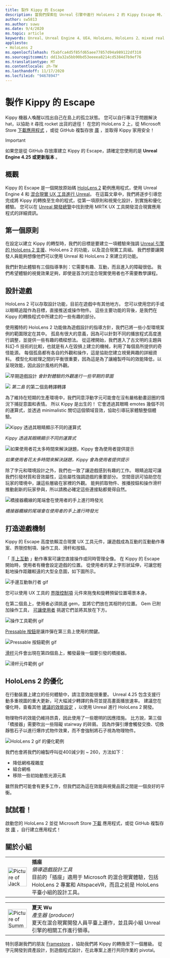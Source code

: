 ```yaml
---
title: 製作 Kippy 的 Escape
description: 當我們探索在 Unreal 引擎中進行 HoloLens 2 的 Kippy Escape 時，請遵循我們的指示。
author: sw5813
ms.author: suwu
ms.date: 9/4/2020
ms.topic: article
keywords: Unreal、Unreal Engine 4、UE4、HoloLens、HoloLens 2、mixed reality、部署至裝置、電腦、檔、混合現實耳機、windows mixed reality 耳機、虛擬實境耳機
appliesto:
- HoloLens 2
ms.openlocfilehash: f5abfca4d5f85fd65aee77857d94a989122df310
ms.sourcegitcommit: dd13a32a5bb90bd53eeeea8214cd5384d7b9ef76
ms.translationtype: MT
ms.contentlocale: zh-TW
ms.lasthandoff: 11/17/2020
ms.locfileid: "94678947"
---
```

# <a name="the-making-of-kippys-escape"></a>製作 Kippy 的 Escape

Kippy 機器人喚醒以找出自己在島上的孤立狀態。 您可以自行專注于問題解決 hat，以協助 it 尋找 rocket 出貨的途徑！ 在您的 HoloLens 2 上，從 Microsoft Store [下載應用程式](https://www.microsoft.com/p/kippys-escape/9nbd7gl86vkd) ，或從 GitHub 複製存放 [庫](https://github.com/microsoft/MixedReality-Unreal-KippysEscape) ，並取得 Kippy 家用安全！  

> [!IMPORTANT]
> 如果您是從 GitHub 存放庫建立 Kippy 的 Escape，請確定您使用的是 **Unreal Engine 4.25 或更新版本** 。

## <a name="overview"></a>概觀

Kippy 的 Escape 是一個開放原始碼 [HoloLens 2](https://docs.microsoft.com/hololens/hololens2-hardware) 範例應用程式，使用 Unreal Engine 4 和 [混合現實 UX 工具進行 Unreal](https://github.com/microsoft/MixedReality-UXTools-Unreal)。 在這篇文章中，我們將逐步引導您完成將 Kippy 的轉換至生命的程式，從第一項原則和視覺化設計，到實施和優化體驗。 您可以在 [Unreal 開發總覽](unreal-development-overview.md)中找到使用 MRTK UX 工具開發混合現實應用程式的詳細資訊。

## <a name="first-principles"></a>第一個原則 

在設定以建立 Kippy 的轉型時，我們的目標是要建立一項體驗來強調 [Unreal 引擎的 HoloLens 2 支援](https://docs.unrealengine.com/Platforms/AR/HoloLens2/index.html)、HoloLens 2 的功能，以及混合現實工具組。 我們想要讓開發人員能夠想像他們可以使用 Unreal 和 HoloLens 2 來建立的功能。  

我們針對此體驗有三個指導準則：它需要有趣、互動，而且進入的障礙很低。 我們希望體驗的視覺效果足夠，即使是首次的混合現實使用者也不需要教學課程。  

## <a name="designing-the-game"></a>設計遊戲 

HoloLens 2 可以存取設計功能，目前在遊戲中有其他地方。 您可以使用您的手或以眼睛追蹤作為目標，直接推送或操作物件。 這些主要功能的背後，是我們在 Kippy 的轉換程式中所建立的一些有趣的部分。  

使用獨特的 HoloLens 2 功能做為遊戲設計的指導方針，我們已將一些小型環境案例的範圍限定在其中。 孤島有很大的意義，因為可以針對不同的播放程式高度進行調整，並提供一些有趣的橋樑想法。 從這裡開始，我們進入了古文明的主題與科幻-fi 技術的比較，也就是有人在毀損上建立的機械，利用了每個島所提供的奇怪能源。 每個孤島都有各自的外觀和操作，這是協助您建立視覺興趣的詳細資料。 模型化和紋理之間的平衡很重要，因為這是為了讓繪製呼叫的效能降低，以呈現效能，因此設計風格的外觀。 

![早期遊戲設計 ](images/kippys-escape/kippys-escape-img-01.png)
 *會針對體驗的外觀進行一些早期的草圖*

![](images/kippys-escape/kippys-escape-img-02.png)
*第二島* 的第二個島轉譯轉譯

為了維持在短期的生產環境中，我們同意浮動字元可能會在沒有嚴格動畫迴圈的情況下捕捉意圖和表情。 所以 Kippy 是出生的！ 它會透過其眼睛 emotes 幾個不同的運算式，並透過 minimalistic 關切這個領域音效，協助引導玩家體驗整個體驗。 

![Kippy 透過其眼睛顯示不同的運算式](images/kippys-escape/kippys-escape-img-03.gif)

*Kippy 透過其眼睛顯示不同的運算式*

![如果使用者花太多時間來解決謎題，Kippy 會為使用者提供提示](images/kippys-escape/kippys-escape-img-04.gif)

*如果使用者花太多時間來解決謎題，Kippy 會為使用者提供提示*

除了字元和環境設計之外，我們也一致了讓遊戲感到有趣的工作。 眼睛追蹤可讓我們引發材質和音效屬性，這些屬性強調遊戲的重要部分。 空間音訊可協助您在玩家的環境中，讓這些層級在家裡的外觀。 能夠抓取物件、推播按鈕和操作滑杆推動創新的玩家參與，所以請務必確定這些連接點都覺得自然。 

![橋接器纜線的尾端會在使用者的手上進行時發光](images/kippys-escape/kippys-escape-img-05.gif)

*橋接器纜線的尾端會在使用者的手上進行時發光*

## <a name="building-the-game-mechanics"></a>打造遊戲機制 

Kippy 的 Escape 高度依賴混合現實 UX 工具元件，讓遊戲成為互動的互動動作專案、界限控制項、操作工具、滑杆和按鈕。   

「 [手上互動](https://microsoft.github.io/MixedReality-UXTools-Unreal/version/public/0.9.x/Docs/HandInteraction.html) 」動作專案可讓您直接操作或同時管理全像。 在 Kippy 的 Escape 開始時，使用者有機會設定遊戲的位置。 從使用者的掌上字形狀延伸，可讓您輕鬆地操作距離較遠的大型全息圖，如下圖所示。  

![手邊互動執行者 gif](images/kippys-escape/kippys-escape-img-06.gif)

您可以使用 UX 工具的 [界限控制項](https://microsoft.github.io/MixedReality-UXTools-Unreal/version/public/0.9.x/Docs/BoundsControl.html) 元件來拖曳和旋轉預留位置場景本身。  

在第二個島上，使用者必須挑選 gem，並將它們放在其相符的位置。 Gem 已附加操作工具， [可讓使用者](https://microsoft.github.io/MixedReality-UXTools-Unreal/version/public/0.9.x/Docs/Manipulator.html) 挑選它們並將其放在下方。 

![操作工具範例 gif](images/kippys-escape/kippys-escape-img-07.gif)

[Pressable 按鈕](https://microsoft.github.io/MixedReality-UXTools-Unreal/version/public/0.9.x/Docs/PressableButton.html)是讓炸彈在第三島上使用的關鍵。  

![Pressable 按鈕範例 gif](images/kippys-escape/kippys-escape-img-08.gif)

[滑杆](https://microsoft.github.io/MixedReality-UXTools-Unreal/version/public/0.9.x/Docs/PinchSlider.html)元件會出現在第四個島上，觸發最後一個要引發的橋接器。  

![滑杆元件範例 gif](images/kippys-escape/kippys-escape-img-09.gif) 

## <a name="optimizing-for-hololens-2"></a>HoloLens 2 的優化 

在行動裝置上建立的任何體驗中，請注意效能很重要。 Unreal 4.25 包含支援行動多重視圖的重大更新，可大幅減少轉譯的負荷並提高畫面播放速率。 建議您在優化時，查看其他 [建議的效能設定](performance-recommendations-for-unreal.md) ，以使用 Unreal 進行 HoloLens 2 開發。  

物理物件的效能仍維持昂貴，因此使用了一些聰明的因應措施。 比方說，第三個「橋接器」需要吹出一些阻礙 stairway 的碎屑。 因為炸彈引爆會觸發交換、切換靜態石子以進行爆炸式物件效果，而不會強制將石子視為物理物件。 

![HoloLens 2 gif 的優化範例](images/kippys-escape/kippys-escape-img-10.gif) 

我們也會將我們的繪製呼叫從400減少到 ~ 260，方法如下： 
* 降低網格複雜度
* 組合網格
* 移除一些初始動態光源元素

雖然我們可能會有更多工作，但我們認為這在效能與視覺品質之間是一個良好的平衡。  

## <a name="try-it-out"></a>試試看！ 

啟動您的 HoloLens 2 並從 Microsoft Store [下載](https://www.microsoft.com/p/kippys-escape/9nbd7gl86vkd) 應用程式，或從 GitHub 複製存放 [庫](https://github.com/microsoft/MixedReality-Unreal-KippysEscape) ，自行建立應用程式！  

## <a name="about-the-team"></a>關於小組

<table style="border-collapse:collapse" padding-left="0px">
<tr>
<td style="border-style: none" width="60"><img alt="Picture of Jack Caron" width="60" height="60" src="images/kippys-escape/jack-caron.jpg"></td>
<td style="border-style: none"><b>插座</b><br><i>領導遊戲設計工具</i><br>目前的「插座」適用于 Microsoft 的混合現實體驗，包括 HoloLens 2 專案和 AltspaceVR，而且之前是 HoloLens 平臺小組的設計工具。</td>
</tr>
</table>

<table style="border-collapse:collapse" padding-left="0px">
<tr>
<td style="border-style: none" width="60"><img alt="Picture of Summer Wu" width="60" height="60" src="images/kippys-escape/summer-wu.jpg"></td>
<td style="border-style: none"><b>夏天 Wu</b><br><i>產生器 (producer)</i><br>夏天在混合現實開發人員平臺上運作，並且與小組 Unreal 引擎的相關工作進行領導。</td>
</tr>
</table>

特別感謝我們的朋友 [Framestore](https://www.framestore.com/) ，協助我們將 Kippy 的轉換至下一個層級。 從字元開發到資產設計，到遊戲程式設計，在此專案上進行共同作業的 pivotal。  